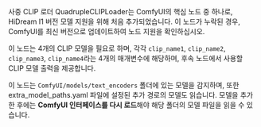 사중 CLIP 로더 QuadrupleCLIPLoader는 ComfyUI의 핵심 노드 중 하나로, HiDream I1 버전 모델 지원을 위해 처음 추가되었습니다. 이 노드가 누락된 경우, ComfyUI를 최신 버전으로 업데이트하여 노드 지원을 확인하십시오.

이 노드는 4개의 CLIP 모델을 필요로 하며, 각각 `clip_name1`, `clip_name2`, `clip_name3`, `clip_name4`라는 4개의 매개변수에 해당하며, 후속 노드에서 사용할 CLIP 모델 출력을 제공합니다.

이 노드는 `ComfyUI/models/text_encoders` 폴더에 있는 모델을 감지하며,
또한 extra_model_paths.yaml 파일에 설정된 추가 경로의 모델도 읽습니다.
모델을 추가한 후에는 **ComfyUI 인터페이스를 다시 로드**해야 해당 폴더의 모델 파일을 읽을 수 있습니다.
